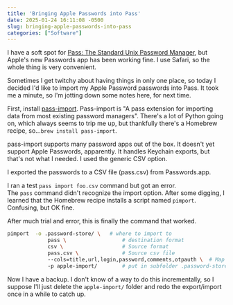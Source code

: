 ```yaml
---
title: 'Bringing Apple Passwords into Pass'
date: 2025-01-24 16:11:08 -0500
slug: bringing-apple-passwords-into-pass
categories: ["Software"]
---
```


I have a soft spot for [Pass: The Standard Unix Password Manager](https://www.passwordstore.org/), but Apple's new Passwords app has been working fine. I use Safari, so the whole thing is very convenient. 

Sometimes I get twitchy about having things in only one place, so today I decided I'd like to import my Apple Password passwords into Pass. It took me a minute, so I'm jotting down some notes here, for next time.

First, install [pass-import](https://github.com/roddhjav/pass-import). Pass-import is "A pass extension for importing data from most existing password managers". There's a lot of Python going on, which always seems to trip me up, but thankfully there's a Homebrew recipe, so...`brew install pass-import`.

pass-import supports many password apps out of the box. It doesn't yet support Apple Passwords, apparently. It handles Keychain exports, but that's not what I needed. I used the generic CSV option.

I exported the passwords to a CSV file (pass.csv) from Passwords.app. 

I ran a test `pass import foo.csv` command but got an error. The `pass` command didn't recognize the import option. After some digging, I learned that the Homebrew recipe installs a script named `pimport`. Confusing, but OK fine.

After much trial and error, this is finally the command that worked.

```sh
pimport  -o .password-store/ \   # where to import to
             pass \                  # destination format
             csv \                   # Source format
             pass.csv \              # Source csv file
             --cols=title,url,login,password,comments,otpauth \  # Map columns
             -p apple-import/        # put in subfolder .password-store/apple-import
```

Now I have a backup. I don't know of a way to do this incrementally, so I suppose I'll just delete the `apple-import/` folder and redo the export/import once in a while to catch up.